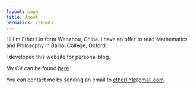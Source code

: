 ```yaml
---
layout: page
title: About
permalink: /about/
---
```


Hi I'm Ether Lin form Wenzhou, China. I have an offer to read Mathematics and Philosophy in Balliol College, Oxford.

I developed this website for personal blog.

My CV can be found [here]({{site.url}}/download/CV.pdf). 

You can contact me by sending an email to <etherlin1@gmail.com>.


